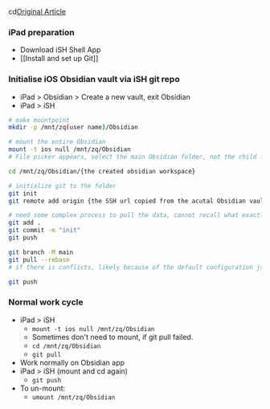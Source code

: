 cd[Original Article](https://gist.github.com/DannyQuah/f686c0e43b741468e12515cd79017489)

### iPad preparation
- Download iSH Shell App
- [[Install and set up Git]]

### Initialise iOS Obsidian vault via iSH git repo
- iPad > Obsidian > Create a new vault, exit Obsidian 
- iPad > iSH
```sh
# make mountpoint 
mkdir -p /mnt/zq(user name)/Obsidian

# mount the entire Obsidian
mount -t ios null /mnt/zq/Obsidian 
# File picker appears, select the main Obsidian folder, not the child folder

cd /mnt/zq/Obsidian/{the created obsidian workspace}

# initialize git to the folder 
git init
git remote add origin {the SSH url copied from the acutal Obsidian vault git repo}

# need some complex process to pull the data, cannot recall what exactly I did
git add .
git commit -m "init"
git push

git branch -M main
git pull --rebase
# if there is conflicts, likely because of the default configuration json files from obsidian, use git rebase —skip to skip them. 

git push

```

### Normal work cycle
- iPad > iSH 
	- `mount -t ios null /mnt/zq/Obsidian`
	- Sometimes don't need to mount, if git pull failed. 
	- `cd /mnt/zq/Obsidian` 
	- `git pull`
- Work normally on Obsidian app
- iPad > iSH (mount and cd again)
	- `git push`
- To un-mount: 
	- `umount /mnt/zq/Obsidian`

